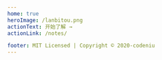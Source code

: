 ```yaml
---
home: true
heroImage: /lanbitou.png
actionText: 开始了解 →
actionLink: /notes/

footer: MIT Licensed | Copyright © 2020-codeniu
---
```

